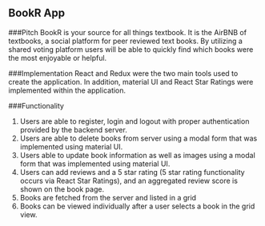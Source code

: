 ## BookR App

###Pitch
BookR is your source for all things textbook. It is the AirBNB of textbooks, a social platform for peer reviewed text books. By utilizing a shared voting platform users will be able to quickly find which books were the most enjoyable or helpful.

###Implementation
React and Redux were the two main tools used to create the application. In addition, material UI and React Star Ratings were implemented within the application.

###Functionality
1. Users are able to register, login and logout with proper authentication provided by the backend server.
1. Users are able to delete books from server using a modal form that was implemented using material UI.
1. Users able to update book information as well as images using a modal form that was implemented using material UI.
1. Users can add reviews and a 5 star rating (5 star rating functionality occurs via React Star Ratings), and an aggregated review score is shown on the book page.
1. Books are fetched from the server and listed in a grid
1. Books can be viewed individually after a user selects a book in the grid view.



